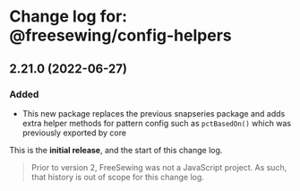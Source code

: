 # Change log for: @freesewing/config-helpers


## 2.21.0 (2022-06-27)

### Added

 - This new package replaces the previous snapseries package and adds extra helper methods for pattern config such as `pctBasedOn()` which was previously exported by core


This is the **initial release**, and the start of this change log.

> Prior to version 2, FreeSewing was not a JavaScript project.
> As such, that history is out of scope for this change log.

